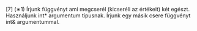 [7] (∗1) Írjunk függvényt ami megcserél (kicseréli az értékeit) két egészt. Használjunk int* argumentum típusnak. Írjunk egy másik csere függvényt int& argumentummal.
